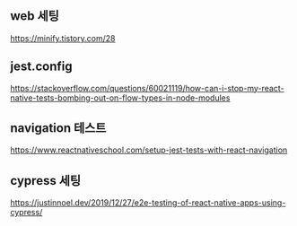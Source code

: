 ## web 세팅
https://minify.tistory.com/28

## jest.config
https://stackoverflow.com/questions/60021119/how-can-i-stop-my-react-native-tests-bombing-out-on-flow-types-in-node-modules

## navigation 테스트
https://www.reactnativeschool.com/setup-jest-tests-with-react-navigation

## cypress 세팅
https://justinnoel.dev/2019/12/27/e2e-testing-of-react-native-apps-using-cypress/